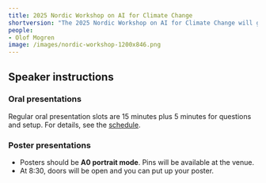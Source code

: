 ```yaml
---
title: 2025 Nordic Workshop on AI for Climate Change
shortversion: "The 2025 Nordic Workshop on AI for Climate Change will gather researchers from the Nordics. This one-day, in-person workshop, will take place in Gothenburg, Sweden, May 13th 2025. The workshop will feature a mix of keynotes, oral presentations, and posters around the topics of AI for climate change, including AI for biodiversity and the green transition. The workshop will be a meeting point for a wide range of researchers from (primarily) around the Nordic countries."
people:
- Olof Mogren
image: /images/nordic-workshop-1200x846.png
---
```


<style>
img {
  width: 12em;
  float: right;
  padding: 1em 0em 1em 1em;
}
</style>


## Speaker instructions

### Oral presentations

Regular oral presentation slots are 15 minutes plus 5 minutes for questions and setup. For details, see the [schedule](schedule.html).

### Poster presentations

* Posters should be **A0 portrait mode**. Pins will be available at the venue.
* At 8:30, doors will be open and you can put up your poster.

